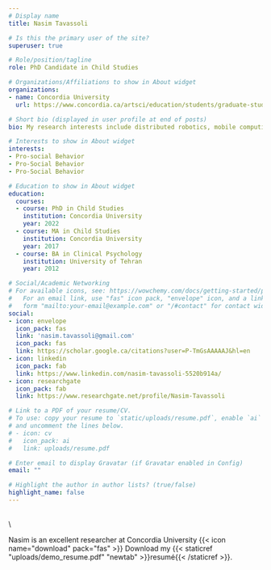```yaml
---
# Display name
title: Nasim Tavassoli

# Is this the primary user of the site?
superuser: true

# Role/position/tagline
role: PhD Candidate in Child Studies

# Organizations/Affiliations to show in About widget
organizations:
- name: Concordia University
  url: https://www.concordia.ca/artsci/education/students/graduate-students.html

# Short bio (displayed in user profile at end of posts)
bio: My research interests include distributed robotics, mobile computing and programmable matter.

# Interests to show in About widget
interests:
- Pro-social Behavior
- Pro-Social Behavior
- Pro-Social Behavior

# Education to show in About widget
education:
  courses:
  - course: PhD in Child Studies
    institution: Concordia University
    year: 2022
  - course: MA in Child Studies
    institution: Concordia University
    year: 2017
  - course: BA in Clinical Psychology
    institution: University of Tehran
    year: 2012

# Social/Academic Networking
# For available icons, see: https://wowchemy.com/docs/getting-started/page-builder/#icons
#   For an email link, use "fas" icon pack, "envelope" icon, and a link in the
#   form "mailto:your-email@example.com" or "/#contact" for contact widget.
social:
- icon: envelope
  icon_pack: fas
  link: 'nasim.tavassoli@gmail.com'
  icon_pack: fas
  link: https://scholar.google.ca/citations?user=P-TmGsAAAAAJ&hl=en
- icon: linkedin
  icon_pack: fab
  link: https://www.linkedin.com/nasim-tavassoli-5520b914a/
- icon: researchgate
  icon_pack: fab
  link: https://www.researchgate.net/profile/Nasim-Tavassoli

# Link to a PDF of your resume/CV.
# To use: copy your resume to `static/uploads/resume.pdf`, enable `ai` icons in `params.toml`, 
# and uncomment the lines below.
# - icon: cv
#   icon_pack: ai
#   link: uploads/resume.pdf

# Enter email to display Gravatar (if Gravatar enabled in Config)
email: ""

# Highlight the author in author lists? (true/false)
highlight_name: false
---
```

&emsp;&emsp;&emsp;&emsp;&emsp;&emsp;&emsp;&emsp;&emsp;&emsp;&emsp;&emsp;&emsp;&emsp;&emsp;&emsp;&emsp;&emsp;&emsp;&emsp;&emsp;&emsp;&emsp;&emsp;&emsp;&emsp;&emsp;&emsp;&emsp;&emsp;&emsp;&emsp;
\
\

Nasim is an excellent researcher at Concordia University
{{< icon name="download" pack="fas" >}} Download my {{< staticref "uploads/demo_resume.pdf" "newtab" >}}resumé{{< /staticref >}}.
\
\
&emsp;


